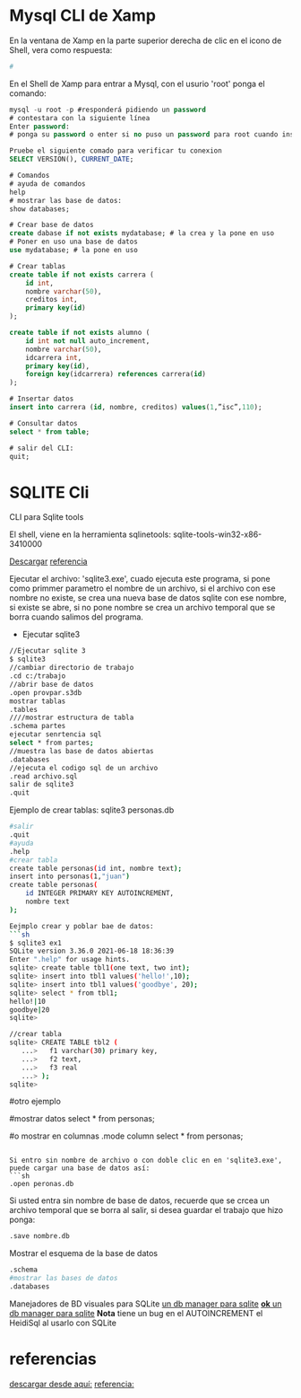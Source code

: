 # Mysql CLI de Xamp

En la ventana  de Xamp en la parte superior derecha de clic en el icono de Shell, vera como respuesta:
```sh
#
```

En el Shell de Xamp para entrar a Mysql, con el usurio 'root' ponga el comando:
```sql
mysql -u root -p #responderá pidiendo un password
# contestara con la siguiente línea
Enter password:
# ponga su password o enter si no puso un password para root cuando instalo Xamp

Pruebe el siguiente comado para verificar tu conexion
SELECT VERSION(), CURRENT_DATE;

# Comandos
# ayuda de comandos
help
# mostrar las base de datos:
show databases;

# Crear base de datos
create dabase if not exists mydatabase; # la crea y la pone en uso
# Poner en uso una base de datos
use mydatabase; # la pone en uso

# Crear tablas
create table if not exists carrera (
    id int, 
    nombre varchar(50), 
    creditos int, 
    primary key(id)
);

create table if not exists alumno (
    id int not null auto_increment, 
    nombre varchar(50), 
    idcarrera int, 
    primary key(id), 
    foreign key(idcarrera) references carrera(id)
);

# Insertar datos
insert into carrera (id, nombre, creditos) values(1,”isc”,110);

# Consultar datos
select * from table;

# salir del CLI:
quit;
```

# SQLITE Cli

CLI para Sqlite tools

El shell, viene en la herramienta sqlinetools:
sqlite-tools-win32-x86-3410000

[Descargar](https://sqlite.org/download.html)
[referencia](https://sqlite.org/cli.html)

Ejecutar el archivo: 'sqlite3.exe', cuado ejecuta este programa, si pone como primmer parametro el nombre de un archivo, si el archivo con ese nombre no existe, se crea una nueva base de datos sqlite con ese nombre, si existe se abre, si no pone nombre se crea un archivo temporal que se borra cuando salimos del programa.

* Ejecutar sqlite3

```sh
//Ejecutar sqlite 3
$ sqlite3
//cambiar directorio de trabajo
.cd c:/trabajo 
//abrir base de datos
.open provpar.s3db
mostrar tablas
.tables
////mostrar estructura de tabla
.schema partes
ejecutar senrtencia sql
select * from partes;
//muestra las base de datos abiertas
.databases
//ejecuta el codigo sql de un archivo
.read archivo.sql
salir de sqlite3
.quit
```

Ejemplo de crear tablas:
sqlite3 personas.db

```sh
#salir
.quit
#ayuda
.help
#crear tabla
create table personas(id int, nombre text);
insert into personas(1,"juan")
create table personas(
    id INTEGER PRIMARY KEY AUTOINCREMENT, 
    nombre text
);

Eejmplo crear y poblar bae de datos:
```sh
$ sqlite3 ex1
SQLite version 3.36.0 2021-06-18 18:36:39
Enter ".help" for usage hints.
sqlite> create table tbl1(one text, two int);
sqlite> insert into tbl1 values('hello!',10);
sqlite> insert into tbl1 values('goodbye', 20);
sqlite> select * from tbl1;
hello!|10
goodbye|20
sqlite>
```
```sh
//crear tabla
sqlite> CREATE TABLE tbl2 (
   ...>   f1 varchar(30) primary key,
   ...>   f2 text,
   ...>   f3 real
   ...> );
sqlite>
```

#otro ejemplo

#mostrar datos
select * from personas;

#o mostrar en columnas
.mode column
select * from personas;
```

Si entro sin nombre de archivo o con doble clic en en 'sqlite3.exe', puede cargar una base de datos así:
```sh
.open peronas.db
```

Si usted entra sin nombre de base de datos, recuerde que se crcea un archivo temporal que se borra al salir, si desea guardar el trabajo que hizo ponga:
```sh
.save nombre.db
```
Mostrar el esquema de la base de datos
```sh
.schema
#mostrar las bases de datos
.databases
```

Manejadores de BD visuales para SQLite
[un db manager para sqlite](https://sqlitebrowser.org/dl/)
[**ok** un db manager para sqlite](https://sqlitestudio.pl/)
**Nota** tiene un bug en el AUTOINCREMENT  el HeidiSql al usarlo con SQLite

# referencias
[descargar desde aquí:](https://www.sqlite.org/download.html)
[referencia: ](https://sqlite.org/cli.html)
